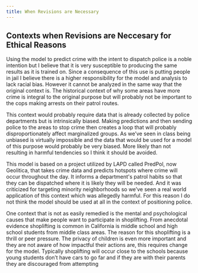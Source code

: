 ```yaml
---
title: When Revisions are Necessary
---
```


## Contexts when Revisions are Neccesary for Ethical Reasons

Using the model to predict crime with the intent to dispatch police is a noble intention but I believe that it is very susceptible to producing the same results as it is trained on. Since a consequence of this use is putting people in jail I believe there is a higher responsibility for the model and analysis to lack racial bias. However it cannot be analyzed in the same way that the original context is. The historical context of why some areas have more crime is integral to the original purpose but will probably not be important to the cops making arrests on their patrol routes. 

This context would probably require data that is already collected by police departments but is intrinsically biased. Making predictions and then sending police to the areas to stop crime then creates a loop that will probably disproportionately affect marginalized groups. As we’ve seen in class being unbiased is virtually impossible and the data that would be used for a model of this purpose would probably be very biased. More likely than not resulting in harmful tendencies so I think it should be avoided. 

This model is based on a project utilized by LAPD called PredPol, now Geolitica, that takes crime data and predicts hotspots where crime will occur throughout the day. It informs a department's patrol habits so that they can be dispatched where it is likely they will be needed. And it was criticized for targeting minority neighborhoods so we’ve seen a real world application of this context which was allegedly harmful. For this reason I do not think the model should be used at all in the context of positioning police.

One context that is not as easily remedied is the mental and psychological causes that make people want to participate in shoplifting. From anecdotal evidence shoplifting is common in California is middle school and high school students from middle class areas. The reason for this shoplifting is a thrill or peer pressure. The privacy of children is even more important and they are not aware of how impactful their actions are, this requires change for the model. Typically shoplifting will occur close to the schools because young students don’t have cars to go far and if they are with their parents they are discouraged from attempting 
